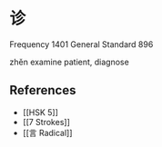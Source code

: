 # 诊
Frequency 1401
General Standard 896

zhěn
examine patient, diagnose

## References
- [[HSK 5]]
- [[7 Strokes]]
- [[言 Radical]]